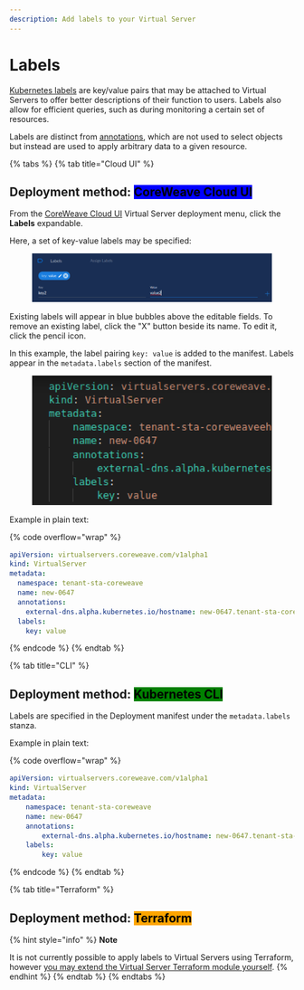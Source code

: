 ```yaml
---
description: Add labels to your Virtual Server
---
```


# Labels

[Kubernetes labels](https://kubernetes.io/docs/concepts/overview/working-with-objects/labels/) are key/value pairs that may be attached to Virtual Servers to offer better descriptions of their function to users. Labels also allow for efficient queries, such as during monitoring a certain set of resources.

Labels are distinct from [annotations](https://kubernetes.io/docs/concepts/overview/working-with-objects/annotations/), which are not used to select objects but instead are used to apply arbitrary data to a given resource.

{% tabs %}
{% tab title="Cloud UI" %}
## Deployment method: <mark style="background-color:blue;">CoreWeave Cloud UI</mark>

From the [CoreWeave Cloud UI](../../../virtual-servers/deployment-methods/coreweave-apps.md) Virtual Server deployment menu, click the **Labels** expandable.

Here, a set of key-value labels may be specified:

<figure><img src="../../.gitbook/assets/image (29) (3).png" alt=""><figcaption></figcaption></figure>

Existing labels will appear in blue bubbles above the editable fields. To remove an existing label, click the "X" button beside its name. To edit it, click the pencil icon.

In this example, the label pairing `key: value` is added to the manifest. Labels appear in the `metadata.labels` section of the manifest.

<figure><img src="../../.gitbook/assets/image (69).png" alt=""><figcaption></figcaption></figure>

Example in plain text:

{% code overflow="wrap" %}
```yaml
apiVersion: virtualservers.coreweave.com/v1alpha1
kind: VirtualServer
metadata:
  namespace: tenant-sta-coreweave
  name: new-0647
  annotations:
    external-dns.alpha.kubernetes.io/hostname: new-0647.tenant-sta-coreweave.coreweave.cloud
  labels:
    key: value
```
{% endcode %}
{% endtab %}

{% tab title="CLI" %}
## Deployment method: <mark style="background-color:green;">Kubernetes CLI</mark>

Labels are specified in the Deployment manifest under the `metadata.labels` stanza.

Example in plain text:

{% code overflow="wrap" %}
```yaml
apiVersion: virtualservers.coreweave.com/v1alpha1
kind: VirtualServer
metadata:
    namespace: tenant-sta-coreweave
    name: new-0647
    annotations:
        external-dns.alpha.kubernetes.io/hostname: new-0647.tenant-sta-coreweave.coreweave.cloud
    labels:
        key: value
```
{% endcode %}
{% endtab %}

{% tab title="Terraform" %}
## Deployment method: <mark style="background-color:orange;">Terraform</mark>

{% hint style="info" %}
**Note**

It is not currently possible to apply labels to Virtual Servers using Terraform, however [you may extend the Virtual Server Terraform module yourself](../../../virtual-server/examples/terraform/vs.tf).
{% endhint %}
{% endtab %}
{% endtabs %}
